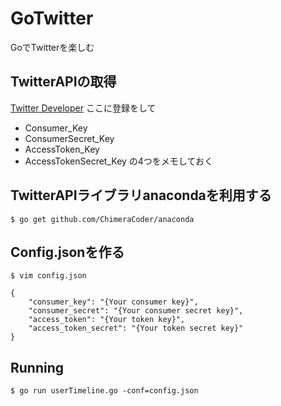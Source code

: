 # GoTwitter
GoでTwitterを楽しむ

## TwitterAPIの取得
[Twitter Developer](https://dev.twitter.com/)
ここに登録をして
- Consumer_Key
- ConsumerSecret_Key
- AccessToken_Key
- AccessTokenSecret_Key
の4つをメモしておく

## TwitterAPIライブラリanacondaを利用する

```
$ go get github.com/ChimeraCoder/anaconda
```

## Config.jsonを作る
```
$ vim config.json
```
```
{
	"consumer_key": "{Your consumer key}",
	"consumer_secret": "{Your consumer secret key}",
	"access_token": "{Your token key}",
	"access_token_secret": "{Your token secret key}"
}
```

## Running
```
$ go run userTimeline.go -conf=config.json
```
